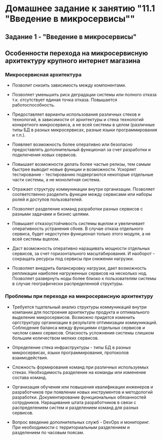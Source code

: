 # Домашнее задание к занятию "11.1  "Введение в микросервисы""

## Задание 1 - "Введение в микросервисы"

## Особенности перехода на микросервисную архитектуру крупного интернет магазина

### Микросервисная архитектура

- Позволит снизить зависимость между компонентами.

- Позволяет уменьшить риск деградации системы или полного отказа т.к. отсутствует единая точка отказа. Повышается работоспособность.

- Предоставляет варианты использования различных стеков и технологий, в зависимости от архитектуры и стека технологий конкретного микросервиса, а не всей системы в целом (различные типы БД в разных микросервисах, разные языки программирования и т.п.).

- Появляет возможность более оперативно или безопасно предоставлять дополнительный функционал за счет разработки и подключения новых сервисов.

- Повышает возможности делать более частые релизы, тем самым быстрее выводит новые функции и возможности. Ускоряет тестирование - тестированию подвергаются некоторые отдельные части системы, а не монолитная система.

- Отражает структуру коммуникации внутри организации. Позволяет соответственно разделить функции между сервисами или наборы ролей и доступов пользователей.

- Позволяет разделение команд разработки разных сервисов с разными задачами и бизнес целями.

- Повышает отказоустойчивость системы вцелом и увеличивает оперативность устранения сбоев. В случае отказа отдельного сервиса, будет недоступен функционал только этого модуля, а не всей системы вцелом.

- Даст возможность оперативно наращивать мощности отдельных сервисов, за счет горизонтального масштабирования. И наоборот - сокращать ресурсы под сервисы при снижении нагрузки.

- Позволяет внедрить балансировку нагрузки, дает возможность репликации наиболее нагруженных сервисов на несколько нод. Позволяет развернуть ноды более близко к пользователям системы в случае географически распределенной структуры.

### Проблемы при переходе на микросервисную архитектуру

- Требуется тщательный анализ структуры коммуникаций внутри компании для построения архитектуры продукта и оптимального выделение микросервисов. Возможно придется изменить оргструктуру организации в результате оптимизации коммуникаций. Соблюдение баланса между функциями отдельных сервисов и числом самих сервисов. Опасность усложнения системы слишком большим количеством мелких сервисов.

- Определение стека инфраструктуры - типы БД в разных микросервисах, языки программирования, протоколов взаимодействия.

- Сложность формирования команд при различных используемых стеках. Необходимость разделение на команды или изменение состава команд.

- Организация обучения или повышения квалификации инженеров и разработчиков при появлении новых инструментов и методологий разработки. Документирование функциональных обязанностей сотрудников. Наращивание штата разработчиков в связи с распределением систем и разделением команд для разных сервисов.

- Вопрос введение дополнительных служб - DevOps и мониторинг. При необходимости с территориальным разделением и разделением по часовым поясам.
